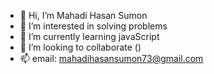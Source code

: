 - 👋 Hi, I’m Mahadi Hasan Sumon
- 👀 I’m interested in solving problems
- 🌱 I’m currently learning javaScript
- 💞️ I’m looking to collaborate ()
- 📫 email: mahadihasansumon73@gmail.com

<!---
sumon0222/sumon0222 is a ✨ special ✨ repository because its `README.md` (this file) appears on your GitHub profile.
You can click the Preview link to take a look at your changes.
--->
